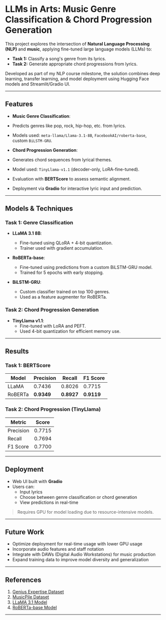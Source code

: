 # LLMs in Arts: Music Genre Classification & Chord Progression Generation

This project explores the intersection of **Natural Language Processing (NLP)** and **music**, applying fine-tuned large language models (LLMs) to:
- **Task 1:** Classify a song's genre from its lyrics.
- **Task 2:** Generate appropriate chord progressions from lyrics.

Developed as part of my NLP course milestone, the solution combines deep learning, transfer learning, and model deployment using Hugging Face models and Streamlit/Gradio UI.

---

## Features

-  **Music Genre Classification**:
  - Predicts genres like pop, rock, hip-hop, etc. from lyrics.
  - Models used: `meta-llama/Llama-3.1-8B`, `FacebookAI/roberta-base`, custom `BiLSTM-GRU`.

-  **Chord Progression Generation**:
  - Generates chord sequences from lyrical themes.
  - Model used: `TinyLlama-v1.1` (decoder-only, LoRA-fine-tuned).

-  Evaluation with **BERTScore** to assess semantic alignment.

-  Deployment via **Gradio** for interactive lyric input and prediction.

---

##  Models & Techniques

### Task 1: Genre Classification
- **LLaMA 3.1 8B**:
  - Fine-tuned using QLoRA + 4-bit quantization.
  - Trainer used with gradient accumulation.

- **RoBERTa-base**:
  - Fine-tuned using predictions from a custom BiLSTM-GRU model.
  - Trained for 5 epochs with early stopping.

- **BiLSTM-GRU**:
  - Custom classifier trained on top 100 genres.
  - Used as a feature augmenter for RoBERTa.

### Task 2: Chord Progression Generation
- **TinyLlama v1.1**:
  - Fine-tuned with LoRA and PEFT.
  - Used 4-bit quantization for efficient memory use.

---

##  Results

### Task 1: BERTScore
| Model     | Precision | Recall  | F1 Score |
|-----------|-----------|---------|----------|
| LLaMA     | 0.7436    | 0.8026  | 0.7715   |
| RoBERTa   | **0.9349**| **0.8927** | **0.9119** |

### Task 2: Chord Progression (TinyLlama)
| Metric    | Score     |
|-----------|-----------|
| Precision | 0.7715    |
| Recall    | 0.7694    |
| F1 Score  | 0.7700    |

---

##  Deployment

- Web UI built with **Gradio**
- Users can:
  - Input lyrics
  - Choose between genre classification or chord generation
  - View predictions in real-time

>  Requires GPU for model loading due to resource-intensive models.

---

##  Future Work

- Optimize deployment for real-time usage with lower GPU usage
- Incorporate audio features and staff notation
- Integrate with DAWs (Digital Audio Workstations) for music production
- Expand training data to improve model diversity and generalization

---

##  References

1. [Genius Expertise Dataset](https://www.cs.cornell.edu/~arb/data/genius-expertise/)
2. [MusicPile Dataset](https://huggingface.co/datasets/m-a-p/MusicPile)
3. [LLaMA 3.1 Model](https://huggingface.co/meta-llama/Llama-3.1-8B)
4. [RoBERTa-base Model](https://huggingface.co/FacebookAI/roberta-base)

---

